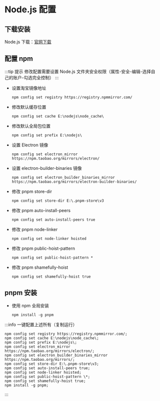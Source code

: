 # Node.js 配置

## 下载安装

Node.js 下载：[官网下载](https://nodejs.org/zh-cn/)

## 配置 npm

:::tip 提示
修改配置需要设置 Node.js 文件夹安全权限（属性-安全-编辑-选择自己的账户-勾选完全控制）
:::

- 设置淘宝镜像地址
  ```shell
  npm config set registry https://registry.npmmirror.com/
  ```
- 修改默认缓存位置
  ```shell
  npm config set cache E:\nodejs\node_cache\
  ```
- 修改默认全局包位置
  ```shell
  npm config set prefix E:\nodejs\
  ```
- 设置 Electron 镜像
  ```shell
  npm config set electron_mirror https://npm.taobao.org/mirrors/electron/
  ```
- 设置 electron-builder-binaries 镜像
  ```shell
  npm config set electron_builder_binaries_mirror https://npm.taobao.org/mirrors/electron-builder-binaries/
  ```
- 修改 pnpm store-dir
  ```shell
  npm config set store-dir E:\.pnpm-store\v3
  ```
- 修改 pnpm auto-install-peers
  ```shell
  npm config set auto-install-peers true
  ```
- 修改 pnpm node-linker
  ```shell
  npm config set node-linker hoisted
  ```
- 修改 pnpm public-hoist-pattern
  ```shell
  npm config set public-hoist-pattern *
  ```
- 修改 pnpm shamefully-hoist
  ```shell
  npm config set shamefully-hoist true
  ```

## pnpm 安装

- 使用 npm 全局安装
  ```shell
  npm install -g pnpm
  ```

:::info 一键配置上述所有（复制运行）

```
npm config set registry https://registry.npmmirror.com/;
npm config set cache E:\nodejs\node_cache\;
npm config set prefix E:\nodejs\;
npm config set electron_mirror https://npm.taobao.org/mirrors/electron/;
npm config set electron_builder_binaries_mirror https://npm.taobao.org/mirrors/;
npm config set store-dir E:\.pnpm-store\v3;
npm config set auto-install-peers true;
npm config set node-linker hoisted;
npm config set public-hoist-pattern \*;
npm config set shamefully-hoist true;
npm install -g pnpm;
```

:::
